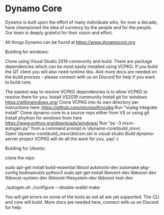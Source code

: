 Dynamo Core
===========

Dynamo is built upon the effort of many individuals who, for over a decade, have championed the idea of currency by the people and for the people.  Our team is deeply grateful for their vision and effort.


All things Dynamo can be found at https://www.dynamocoin.org

Building for windows:

Clone using Visual Studio 2019 community and build.  There are package dependencies which can be most easily installed using VCPKG.  If you build the QT client you will also need runtime libs.  Alot more docs are needed on the build process - please connect with us on Discord for help if you want to build core.

The easiest way to resolve VCPKG dependencies is to allow VCPKG to resolve them for you:
Install VS2019 community
Install git for windows https://gitforwindows.org/
Clone VCPKG into its own directory per instructions here: https://github.com/microsoft/vcpkg
Run "vcpkg integrate install"
Clone dynamo-core to a source repo either from VS or using git
Install phython for windows from here https://www.python.org/downloads/windows/
Run "py -3 msvc-autogen.py" from a command prompt in <your dir>\dynamo-core\build_msvc\
Open <your dir>\dynamo-core\build_msvc\bitcoin.sln in visual studio
Build dynamo-server project
VCPKG will do all the work for you, yay! :)

Building for Ubuntu:

clone the repo

sudo apt-get install build-essential libtool autotools-dev automake pkg-config bsdmainutils python3
sudo apt-get install libevent-dev libboost-dev libboost-system-dev libboost-filesystem-dev libboost-test-dev

./autogen.sh
./configure --disable-wallet
make

You will get errors on some of the tools as not all are yet supported.  The CLI and core will build.  More docs are needed here, connect with us on Discord for help.
